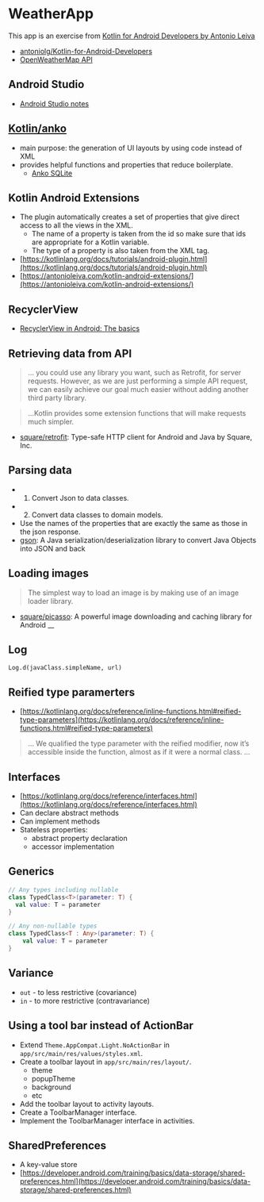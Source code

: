 # WeatherApp

This app is an exercise from [Kotlin for Android Developers by Antonio Leiva](https://leanpub.com/kotlin-for-android-developers)

- [antoniolg/Kotlin-for-Android-Developers](https://github.com/antoniolg/Kotlin-for-Android-Developers)
- [OpenWeatherMap API](http://openweathermap.org/)

## Android Studio
- [Android Studio notes](https://gist.github.com/mnishiguchi/58776be507b704653c16aa099604f08c)

## [Kotlin/anko](https://github.com/Kotlin/anko)

- main purpose: the generation of UI layouts by using code instead of XML
- provides helpful functions and properties that reduce boilerplate.
    + [Anko SQLite](https://github.com/Kotlin/anko/wiki/Anko-SQLite)

## Kotlin Android Extensions

- The plugin automatically creates a set of properties that give direct access to all the views in the XML.
    + The name of a property is taken from the id so make sure that ids are appropriate for a Kotlin variable.
    + The type of a property is also taken from the XML tag.
- [https://kotlinlang.org/docs/tutorials/android-plugin.html](https://kotlinlang.org/docs/tutorials/android-plugin.html)
- [https://antonioleiva.com/kotlin-android-extensions/](https://antonioleiva.com/kotlin-android-extensions/)


## RecyclerView

- [RecyclerView in Android: The basics](https://antonioleiva.com/recyclerview/)

## Retrieving data from API

> ... you could use any library you want, such as Retrofit, for server requests. However, as
we are just performing a simple API request, we can easily achieve our goal much
easier without adding another third party library.

> ...Kotlin provides some extension functions that will make requests much simpler.

- [square/retrofit](https://github.com/square/retrofit): Type-safe HTTP client for Android and Java by Square, Inc.

## Parsing data

- 1. Convert Json to data classes.
- 2. Convert data classes to domain models.
- Use the names of the properties that are exactly the same as those in the json response.
- [gson](https://github.com/google/gson): A Java serialization/deserialization library to convert Java Objects into JSON and back

## Loading images

> The simplest way to load an image is by making use of an image loader library.

- [square/picasso](http://square.github.io/picasso/): A powerful image downloading and caching library for Android
__
## Log

```
Log.d(javaClass.simpleName, url)
```

## Reified type paramerters
- [https://kotlinlang.org/docs/reference/inline-functions.html#reified-type-parameters](https://kotlinlang.org/docs/reference/inline-functions.html#reified-type-parameters)

> ... We qualified the type parameter with the reified modifier, now it’s accessible inside the function, almost as if it were a normal class. ...

## Interfaces
- [https://kotlinlang.org/docs/reference/interfaces.html](https://kotlinlang.org/docs/reference/interfaces.html)
- Can declare abstract methods
- Can implement methods
- Stateless properties:
  + abstract property declaration
  + accessor implementation

## Generics

```kotlin
// Any types including nullable
class TypedClass<T>(parameter: T) {
  val value: T = parameter
}
```

```kotlin
// Any non-nullable types
class TypedClass<T : Any>(parameter: T) {
    val value: T = parameter
}
```

## Variance
- `out` - to less restrictive (covariance)
- `in` - to more restrictive (contravariance) 

## Using a tool bar instead of ActionBar
- Extend `Theme.AppCompat.Light.NoActionBar` in `app/src/main/res/values/styles.xml`.
- Create a toolbar layout in `app/src/main/res/layout/`.
  + theme 
  + popupTheme
  + background 
  + etc
- Add the toolbar layout to activity layouts.
- Create a ToolbarManager interface.
- Implement the ToolbarManager interface in activities.

## SharedPreferences
- A key-value store
- [https://developer.android.com/training/basics/data-storage/shared-preferences.html](https://developer.android.com/training/basics/data-storage/shared-preferences.html)